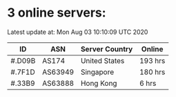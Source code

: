 # 3 online servers:

Latest update at: Mon Aug 03 10:10:09 UTC 2020

| ID | ASN | Server Country | Online |
| -- | --- | -------------- | ------ |
| #.D09B | AS174 | United States | 193 hrs |
| #.7F1D | AS63949 | Singapore | 180 hrs |
| #.33B9 | AS63888 | Hong Kong | 6 hrs |

